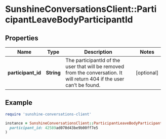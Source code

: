 # SunshineConversationsClient::ParticipantLeaveBodyParticipantId

## Properties

| Name | Type | Description | Notes |
| ---- | ---- | ----------- | ----- |
| **participant_id** | **String** | The participantId of the user that will be removed from the conversation. It will return 404 if the user can’t be found.  | [optional] |

## Example

```ruby
require 'sunshine-conversations-client'

instance = SunshineConversationsClient::ParticipantLeaveBodyParticipantId.new(
  participant_id: 42589ad070d43be9b00ff7e5
)
```

